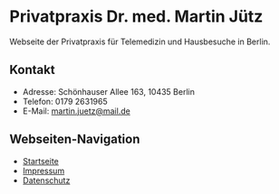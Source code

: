 
# Privatpraxis Dr. med. Martin Jütz

Webseite der Privatpraxis für Telemedizin und Hausbesuche in Berlin.

## Kontakt
- Adresse: Schönhauser Allee 163, 10435 Berlin  
- Telefon: 0179 2631965  
- E-Mail: martin.juetz@mail.de  

## Webseiten-Navigation
- [Startseite](https://dr-juetz.de)
- [Impressum](https://dr-juetz.de/impressum.html)
- [Datenschutz](https://dr-juetz.de/datenschutz.html)
